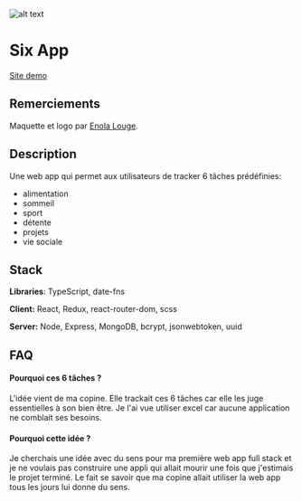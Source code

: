 ![alt text](https://github.com/michel-lamarliere/six-app/blob/main/client/public/favicons/favicon-32x32.png?raw=true)

# Six App

[Site demo ](https://six-app.com)

## Remerciements

Maquette et logo par [Enola Louge](https://www.enolalouge.com).

## Description

Une web app qui permet aux utilisateurs de tracker 6 tâches prédéfinies:

-   alimentation
-   sommeil
-   sport
-   détente
-   projets
-   vie sociale

## Stack

**Libraries**: TypeScript, date-fns

**Client:** React, Redux, react-router-dom, scss

**Server:** Node, Express, MongoDB, bcrypt, jsonwebtoken, uuid

## FAQ

#### Pourquoi ces 6 tâches ?

L'idée vient de ma copine. Elle trackait ces 6 tâches car elle les juge essentielles à son bien être. Je l'ai vue utiliser excel car aucune application ne comblait ses besoins.

#### Pourquoi cette idée ?

Je cherchais une idée avec du sens pour ma première web app full stack et je ne voulais pas construire une appli qui allait mourir une fois que j'estimais le projet terminé. Le fait se savoir que ma copine allait utiliser la web app tous les jours lui donne du sens.
